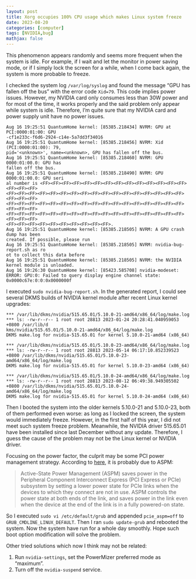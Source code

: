 ```yaml
---
layout: post
title: Xorg occupies 100% CPU usage which makes Linux system freeze
date: 2023-08-20
categories: [computer]
tags: [NVIDIA,bug]
mathjax: false
---
```


This phenomenon appears randomly and seems more frequent when the system is idle. For example, if I wait and let the monitor in power saving mode, or if I simply lock the screen for a while, when I come back again, the system is more probable to freeze.

I checked the system log `/var/log/syslog` and found the message &ldquo;GPU has fallen off the bus&rdquo; with the error code `Xid=79`. This code implies power issues. However, my NVIDIA card only consumes less than 30W power and for most of the time, it works properly and the said problem only appear while system is idle. Therefore, I&rsquo;m quite sure that my NVIDIA card and power supply unit have no power issues.

```text
Aug 16 19:25:51 QuantumHome kernel: [85385.218434] NVRM: GPU at PCI:0000:01:00: GPU
-cf1e233c-f6d6-2924-c14e-5a7dd3f34016
Aug 16 19:25:51 QuantumHome kernel: [85385.218456] NVRM: Xid (PCI:0000:01:00): 79,
pid='<unknown>', name=<unknown>, GPU has fallen off the bus.
Aug 16 19:25:51 QuantumHome kernel: [85385.218460] NVRM: GPU 0000:01:00.0: GPU has
fallen off the bus.
Aug 16 19:25:51 QuantumHome kernel: [85385.218490] NVRM: GPU 0000:01:00.0: GPU seri
al number is <FF><FF><FF><FF><FF><FF><FF><FF><FF><FF><FF><FF><FF><FF><FF><FF><FF>
<FF><FF><FF><FF><FF><FF><FF><FF><FF><FF><FF><FF><FF><FF><FF><FF><FF><FF><FF><FF>
<FF><FF><FF><FF><FF><FF><FF><FF><FF><FF><FF><FF><FF><FF><FF><FF><FF><FF><FF><FF>
<FF><FF><FF><FF><FF><FF><FF><FF><FF><FF><FF><FF><FF><FF><FF><FF><FF><FF><FF><FF>
<FF><FF><FF><FF><FF><FF><FF><FF><FF><FF>.
Aug 16 19:25:51 QuantumHome kernel: [85385.218505] NVRM: A GPU crash dump has been
created. If possible, please run
Aug 16 19:25:51 QuantumHome kernel: [85385.218505] NVRM: nvidia-bug-report.sh as ro
ot to collect this data before
Aug 16 19:25:51 QuantumHome kernel: [85385.218505] NVRM: the NVIDIA kernel module is unloaded.
Aug 16 19:26:30 QuantumHome kernel: [85423.585708] nvidia-modeset: ERROR: GPU:0: Failed to query display engine channel state: 0x0000c67e:0:0:0x0000000f
```

I executed `sudo nvidia-bug-report.sh`. In the generated report, I could see several DKMS builds of NVIDIA kernel module after recent Linux kernel upgrades:

```text
*** /var/lib/dkms/nvidia/515.65.01/5.10.0-21-amd64/x86_64/log/make.log
*** ls: -rw-r--r-- 1 root root 28813 2023-01-24 20:28:41.040959053 +0800 /var/lib/d
kms/nvidia/515.65.01/5.10.0-21-amd64/x86_64/log/make.log
DKMS make.log for nvidia-515.65.01 for kernel 5.10.0-21-amd64 (x86_64)

*** /var/lib/dkms/nvidia/515.65.01/5.10.0-23-amd64/x86_64/log/make.log
*** ls: -rw-r--r-- 1 root root 28813 2023-05-14 06:17:10.852339523 +0800 /var/lib/dkms/nvidia/515.65.01/5.10.0-23-amd64/x86_64/log/make.log
DKMS make.log for nvidia-515.65.01 for kernel 5.10.0-23-amd64 (x86_64)

*** /var/lib/dkms/nvidia/515.65.01/5.10.0-24-amd64/x86_64/log/make.log
*** ls: -rw-r--r-- 1 root root 28813 2023-08-12 06:49:38.949305502 +0800 /var/lib/dkms/nvidia/515.65.01/5.10.0-24-amd64/x86_64/log/make.log
DKMS make.log for nvidia-515.65.01 for kernel 5.10.0-24-amd64 (x86_64)
```

Then I booted the system into the older kernels 5.10.0-21 and 5.10.0-23, both of them performed even worse: as long as I locked the screen, the system would immediately freeze. However, in the first half of this year, I did not meet such system freeze problem. Meanwhile, the NVIDIA driver 515.65.01 have been installed since last December without any update. Therefore, I guess the cause of the problem may not be the Linux kernel or NVIDIA driver.

Focusing on the power factor, the culprit may be some PCI power management strategy. According to [here](https://access.redhat.com/documentation/en-us/red_hat_enterprise_linux/6/html/power_management_guide/aspm), it is probably due to ASPM:

> Active-State Power Management (ASPM) saves power in the Peripheral Component Interconnect Express (PCI Express or PCIe) subsystem by setting a lower power state for PCIe links when the devices to which they connect are not in use. ASPM controls the power state at both ends of the link, and saves power in the link even when the device at the end of the link is in a fully powered-on state.

So I executed `sudo vi /etc/default/grub` and appended `pcie_aspm=off` to `GRUB_CMDLINE_LINUX_DEFAULT`. Then I ran `sudo update-grub` and rebooted the system. Now the system have run for a whole day smoothly. Hope such boot option modification will solve the problem.

Other tried solutions which now I think may not be related:

1.  Run `nvidia-settings`, set the PowerMizer preferred mode as &ldquo;maximum&rdquo;.
2.  Turn off the `nvidia-suspend` service.

